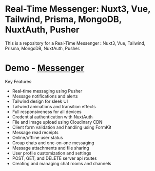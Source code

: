 # Real-Time Messenger: Nuxt3, Vue, Tailwind, Prisma, MongoDB, NuxtAuth, Pusher

This is a repository for a Real-Time Messenger : Nuxt3, Vue, Tailwind, Prisma, MongoDB, NuxtAuth, Pusher.

# Demo - [Messenger](https://messenger-nuxt3.vercel.app)

Key Features:

- Real-time messaging using Pusher
- Message notifications and alerts
- Tailwind design for sleek UI
- Tailwind animations and transition effects
- Full responsiveness for all devices
- Credential authentication with NuxtAuth
- File and image upload using Cloudinary CDN
- Client form validation and handling using FormKit
- Message read receipts
- Online/offline user status
- Group chats and one-on-one messaging
- Message attachments and file sharing
- User profile customization and settings
- POST, GET, and DELETE server api routes
- Creating and managing chat rooms and channels
